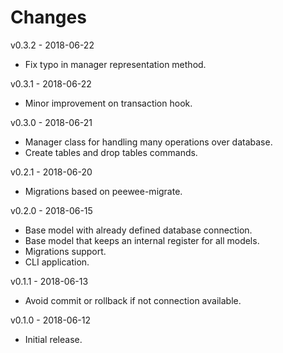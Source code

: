 # Changes
v0.3.2 - 2018-06-22
 * Fix typo in manager representation method.

v0.3.1 - 2018-06-22
 * Minor improvement on transaction hook.

v0.3.0 - 2018-06-21
 * Manager class for handling many operations over database.
 * Create tables and drop tables commands.

v0.2.1 - 2018-06-20
 * Migrations based on peewee-migrate.
 
v0.2.0 - 2018-06-15
 * Base model with already defined database connection.
 * Base model that keeps an internal register for all models.
 * Migrations support.
 * CLI application.

v0.1.1 - 2018-06-13
 * Avoid commit or rollback if not connection available.

v0.1.0 - 2018-06-12
 * Initial release.
